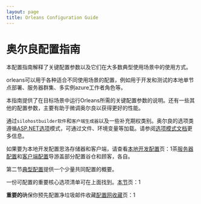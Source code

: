```yaml
---
layout: page
title: Orleans Configuration Guide
---
```


# 奥尔良配置指南

本配置指南解释了关键配置参数以及它们在大多数典型使用场景中的使用方式。

orleans可以用于各种适合不同使用场景的配置，例如用于开发和测试的本地单节点部署、服务器群集、多实例azure工作者角色等。

本指南提供了在目标场景中运行Orleans所需的关键配置参数的说明。还有一些其他的配置参数，主要有助于微调奥尔良以获得更好的性能。

通过`silohostbuilder软件`和`客户端生成器`以及一些补充期权类别。奥尔良的选项类遵循[ASP.NET选项](https://docs.microsoft.com/en-us/aspnet/core/fundamentals/configuration/options/)模式，可通过文件、环境变量等加载。请参阅[选项模式文档](https://docs.microsoft.com/en-us/aspnet/core/fundamentals/configuration/options/)更多信息。

如果要为本地开发配置思洛存储器和客户端，请查看[本地开发配置](local_development_configuration.md)页：1茶[服务器配置](server_configuration.md)和[客户端配置](client_configuration.md)导游盖部分配置谷仓和顾客，各自。

第二节[典型配置](typical_configurations.md)提供一个少量共同配置的概要。

一份可配置的重要核心选项清单可在上面找到。[本节](list_of_options_classes.md)页：1

**重要的**确保你预先配置净垃圾邮件收藏[配置网收藏](configuring_.NET_garbage_collection.md)页：1
